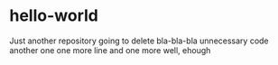 # hello-world
Just another repository going to delete
bla-bla-bla
unnecessary code
another one
one more line
and one more
well, ehough

